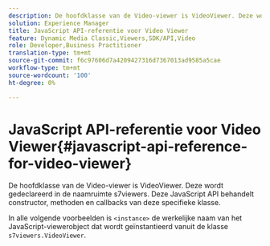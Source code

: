 ```yaml
---
description: De hoofdklasse van de Video-viewer is VideoViewer. Deze wordt gedeclareerd in de naamruimte s7viewers. Deze JavaScript API behandelt constructor, methoden en callbacks van deze specifieke klasse.
solution: Experience Manager
title: JavaScript API-referentie voor Video Viewer
feature: Dynamic Media Classic,Viewers,SDK/API,Video
role: Developer,Business Practitioner
translation-type: tm+mt
source-git-commit: f6c97606d7a4209427316d7367013ad9585a5cae
workflow-type: tm+mt
source-wordcount: '100'
ht-degree: 0%

---
```



# JavaScript API-referentie voor Video Viewer{#javascript-api-reference-for-video-viewer}

De hoofdklasse van de Video-viewer is VideoViewer. Deze wordt gedeclareerd in de naamruimte s7viewers. Deze JavaScript API behandelt constructor, methoden en callbacks van deze specifieke klasse.

In alle volgende voorbeelden is `<instance>` de werkelijke naam van het JavaScript-viewerobject dat wordt geïnstantieerd vanuit de klasse `s7viewers.VideoViewer`.
